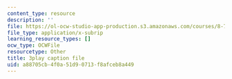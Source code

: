 ```yaml
---
content_type: resource
description: ''
file: https://ol-ocw-studio-app-production.s3.amazonaws.com/courses/8-701-introduction-to-nuclear-and-particle-physics-fall-2020/a88705cb4f0a51d90713f8afceb8a449_qHq6ndGK0To.srt
file_type: application/x-subrip
learning_resource_types: []
ocw_type: OCWFile
resourcetype: Other
title: 3play caption file
uid: a88705cb-4f0a-51d9-0713-f8afceb8a449
---
```

